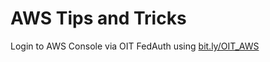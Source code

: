 # AWS Tips and Tricks

Login to AWS Console via OIT FedAuth using [bit.ly/OIT_AWS](https://bit.ly/OIT-AWS)
